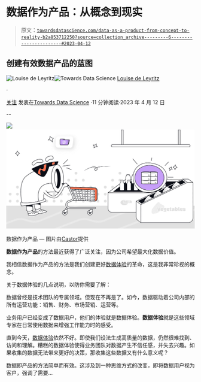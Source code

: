 # 数据作为产品：从概念到现实

> 原文：[`towardsdatascience.com/data-as-a-product-from-concept-to-reality-b2a853712250?source=collection_archive---------6-----------------------#2023-04-12`](https://towardsdatascience.com/data-as-a-product-from-concept-to-reality-b2a853712250?source=collection_archive---------6-----------------------#2023-04-12)

## 创建有效数据产品的蓝图

![Louise de Leyritz](https://medium.com/@louise.de.leyritz?source=post_page-----b2a853712250--------------------------------)![Towards Data Science](https://towardsdatascience.com/?source=post_page-----b2a853712250--------------------------------) [Louise de Leyritz](https://medium.com/@louise.de.leyritz?source=post_page-----b2a853712250--------------------------------)

·

[关注](https://medium.com/m/signin?actionUrl=https%3A%2F%2Fmedium.com%2F_%2Fsubscribe%2Fuser%2Fa926de8a6b3f&operation=register&redirect=https%3A%2F%2Ftowardsdatascience.com%2Fdata-as-a-product-from-concept-to-reality-b2a853712250&user=Louise+de+Leyritz&userId=a926de8a6b3f&source=post_page-a926de8a6b3f----b2a853712250---------------------post_header-----------) 发表在[Towards Data Science](https://towardsdatascience.com/?source=post_page-----b2a853712250--------------------------------) ·11 分钟阅读·2023 年 4 月 12 日

--

![](https://medium.com/m/signin?actionUrl=https%3A%2F%2Fmedium.com%2F_%2Fbookmark%2Fp%2Fb2a853712250&operation=register&redirect=https%3A%2F%2Ftowardsdatascience.com%2Fdata-as-a-product-from-concept-to-reality-b2a853712250&source=-----b2a853712250---------------------bookmark_footer-----------)![](img/493f3ca73470257c939a2c07e02547ef.png)

数据作为产品 — 图片由[Castor](https://www.castordoc.com)提供

**数据作为产品**的方法最近获得了广泛关注，因为公司希望最大化数据价值。

我相信数据作为产品的方法是我们创建更好[数据体验](https://www.castordoc.com/blog/dx-is-the-new-ux)的革命，这是我非常珍视的概念。

关于数据体验的几点说明，以防你需要了解：

数据曾经是技术团队的专属领域。但现在不再是了。如今，数据驱动着公司内部的所有运营功能：销售、财务、市场营销、运营等。

业务用户已经变成了数据用户，他们的体验就是数据体验。**数据体验**就是这些领域专家在日常使用数据来增强工作能力时的感受。

直到今天，[数据体验](https://www.castordoc.com/blog/the-data-experience-is-broken)依然不好。即使我们设法生成高质量的数据，仍然很难找到、访问和理解。糟糕的数据体验使得业务团队对数据产生不信任感，并失去兴趣。如果收集的数据无法带来更好的决策，那收集这些数据又有什么意义呢？

数据即产品的方法简单而有效。这涉及到一种思维方式的改变，即将数据用户视为客户，强调了需要…
